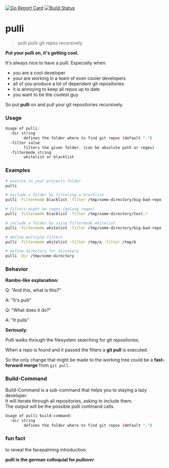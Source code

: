[![Go Report Card](https://goreportcard.com/badge/github.com/Oppodelldog/pulli)](https://goreportcard.com/report/github.com/Oppodelldog/pulli)
[![Build Status](https://travis-ci.com/Oppodelldog/pulli.svg?branch=master)](https://travis-ci.com/Oppodelldog/pulli)
# pulli
> pulli pulls git repos recursively

**Put your pulli on, it's getting cool.**

It's always nice to have a pulli.
Especially when:
- you are a cool developer
- your are working in a team of even cooler developers
- all of you produce a lot of dependent git repositories
- it is annoying to keep all repos up to date
- you want to be the coolest guy

So put **pulli** on and pull your git repositories recursively.

### Usage
```bash
Usage of pulli:
  -dir string
    	defines the folder where to find git repos (default ".")
  -filter value
    	filters the given folder. (can be absolute path or regex)
  -filtermode string
    	whitelist or blacklist
```

### Examples
```bash
# execute in your projects folder
pulli

# exclude a folder by filtering a blacklist
pulli -filtermode blacklist -filter /tmp/some-directory/big-bad-repo

# filters might be regex (golang regex)
pulli -filtermode blacklist -filter /tmp/some-directory/test.*

# include a folder by using filtermode whitelist
pulli -filtermode whitelist -filter /tmp/some-directory/big-bad-repo

# define multiple filters
pulli -filtermode whitelist -filter /tmp/a -filter /tmp/b

# define directory for discovery
pulli -dir /tmp/some-directory

```

### Behavior
**Rambo-like explanation:**

Q: "And this, what is this?"

A: "It's pulli"

Q: "What does it do?"

A: "It pulls"


**Seriously:**

Pulli walks through the filesystem searching for git repositories.

When a repo is found and it passed the filters a **git pull** is executed.

So the only change that might be made to the working tree could be a **fast-forward merge** from ```git pull```.

### Build-Command
Build-Command is a sub-command that helps you to staying a lazy developer.  
It will iterate through all repositories, asking to include them.  
The output will be the possible pulli command calls.  
```bash
Usage of pulli build-command:
  -dir string
    	defines the folder where to find git repos (default ".")
```

### fun fact
to reveal the facepalming introduction:

**pulli is the german colloquial for *pullover***

